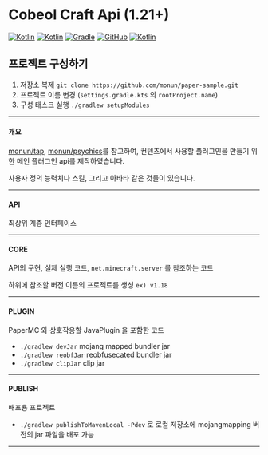 # Cobeol Craft Api (1.21+)

[![Kotlin](https://img.shields.io/badge/java-21-ED8B00.svg?logo=java)](https://www.azul.com/)
[![Kotlin](https://img.shields.io/badge/kotlin-1.9.20-585DEF.svg?logo=kotlin)](http://kotlinlang.org)
[![Gradle](https://img.shields.io/badge/gradle-8.10-02303A.svg?logo=gradle)](https://gradle.org)
[![GitHub](https://img.shields.io/github/license/monun/paper-sample-complex)](https://www.gnu.org/licenses/gpl-3.0.html)
[![Kotlin](https://img.shields.io/badge/youtube-코벌-red.svg?logo=youtube)](https://www.youtube.com/@cobeol0111)

## 프로젝트 구성하기

1. 저장소 복제 `git clone https://github.com/monun/paper-sample.git`
2. 프로젝트 이름 변경 (`settings.gradle.kts` 의 `rootProject.name`)
3. 구성 태스크 실행 `./gradlew setupModules`

---

#### 개요

[monun/tap](https://github.com/monun/tap), [monun/psychics](https://github.com/monun/psychics/)를 참고하여, 컨텐츠에서 사용할 플러그인을 만들기 위한 메인 플러그인 api를 제작하였습니다.

사용자 정의 능력치나 스킬, 그리고 아바타 같은 것들이 있습니다.


---

#### API

최상위 계층 인터페이스

---

#### CORE

API의 구현, 실제 실행 코드, `net.minecraft.server` 를 참조하는 코드

하위에 참조할 버전 이름의 프로젝트를 생성 `ex) v1.18`

---

#### PLUGIN

PaperMC 와 상호작용할 JavaPlugin 을 포함한 코드

* `./gradlew devJar` mojang mapped bundler jar
* `./gradlew reobfJar` reobfusecated bundler jar
* `./gradlew clipJar` clip jar

---

#### PUBLISH

배포용 프로젝트

* `./gradlew publishToMavenLocal -Pdev` 로 로컬 저장소에 mojangmapping 버전의 jar 파일을 배포 가능

--- 